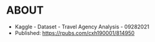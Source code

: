 # ABOUT

- Kaggle - Dataset - Travel Agency Analysis - 09282021
- Published: https://rpubs.com/cxh190001/814950